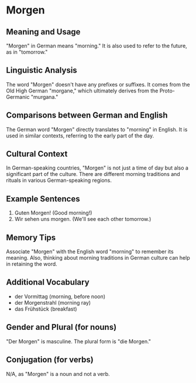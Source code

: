 # Morgen
## Meaning and Usage
"Morgen" in German means "morning." It is also used to refer to the future, as in "tomorrow."

## Linguistic Analysis
The word "Morgen" doesn't have any prefixes or suffixes. It comes from the Old High German "morgane," which ultimately derives from the Proto-Germanic "murgana."

## Comparisons between German and English
The German word "Morgen" directly translates to "morning" in English. It is used in similar contexts, referring to the early part of the day.

## Cultural Context
In German-speaking countries, "Morgen" is not just a time of day but also a significant part of the culture. There are different morning traditions and rituals in various German-speaking regions.

## Example Sentences
1. Guten Morgen! (Good morning!)
2. Wir sehen uns morgen. (We'll see each other tomorrow.)

## Memory Tips
Associate "Morgen" with the English word "morning" to remember its meaning. Also, thinking about morning traditions in German culture can help in retaining the word.

## Additional Vocabulary
- der Vormittag (morning, before noon)
- der Morgenstrahl (morning ray)
- das Frühstück (breakfast)

## Gender and Plural (for nouns)
"Der Morgen" is masculine. The plural form is "die Morgen."

## Conjugation (for verbs)
N/A, as "Morgen" is a noun and not a verb.